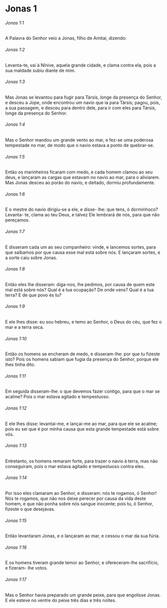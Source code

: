 # Jonas 1

###### Jonas 1:1

A Palavra do Senhor veio a Jonas, filho de Amitai, dizendo:

###### Jonas 1:2

Levanta-te, vai à Nínive, aquela grande cidade, e clama contra ela, pois a sua maldade subiu diante de mim.

###### Jonas 1:3

Mas Jonas se levantou para fugir para Társis, longe da presença do Senhor, e desceu a Jope, onde encontrou um navio que ia para Társis; pagou, pois, a sua passagem, e desceu para dentro dele, para ir com eles para Társis, longe da presença do Senhor.

###### Jonas 1:4

Mas o Senhor mandou um grande vento ao mar, e fez-se uma poderosa tempestade no mar, de modo que o navio estava a ponto de quebrar-se.

###### Jonas 1:5

Então os marinheiros ficaram com medo, e cada homem clamou ao seu deus, e lançaram as cargas que estavam no navio ao mar, para o aliviarem. Mas Jonas desceu ao porão do navio, e deitado, dormiu profundamente.

###### Jonas 1:6

E o mestre do navio dirigiu-se a ele, e disse- lhe: que tens, ó dorminhoco? Levanta- te, clama ao teu Deus, e talvez Ele lembrará de nós, para que não pereçamos.

###### Jonas 1:7

E disseram cada um ao seu companheiro: vinde, e lancemos sortes, para que saibamos por que causa esse mal está sobre nós. E lançaram sortes, e a sorte caiu sobre Jonas.

###### Jonas 1:8

Então eles lhe disseram: diga-nos, lhe pedimos, por causa de quem este mal está sobre nós? Qual é a tua ocupação? De onde vens? Qual é a tua terra? E de que povo és tu?

###### Jonas 1:9

E ele lhes disse: eu sou hebreu, e temo ao Senhor, o Deus do céu, que fez o mar e a terra seca.

###### Jonas 1:10

Então os homens se encheram de medo, e disseram-lhe: por que tu fizeste isto? Pois os homens sabiam que fugia da presença do Senhor, porque ele lhes tinha dito.

###### Jonas 1:11

Em seguida disseram-lhe: o que devemos fazer contigo, para que o mar se acalme? Pois o mar estava agitado e tempestuoso.

###### Jonas 1:12

E ele lhes disse: levantai-me, e lançai-me ao mar, para que ele se acalme; pois eu sei que é por minha causa que esta grande tempestade está sobre vós.

###### Jonas 1:13

Entretanto, os homens remaram forte, para trazer o navio à terra, mas não conseguiram, pois o mar estava agitado e tempestuoso contra eles.

###### Jonas 1:14

Por isso eles clamaram ao Senhor, e disseram: nós te rogamos, ó Senhor! Nós te rogamos, que não nos deixe perecer por causa da vida deste homem, e que não ponha sobre nós sangue inocente; pois tu, ó Senhor, fizeste o que desejavas.

###### Jonas 1:15

Então levantaram Jonas, e o lançaram ao mar, e cessou o mar da sua fúria.

###### Jonas 1:16

E os homens tiveram grande temor ao Senhor, e ofereceram-lhe sacrifício, e fizeram- lhe votos.

###### Jonas 1:17

Mas o Senhor havia preparado um grande peixe, para que engolisse Jonas. E ele esteve no ventre do peixe três dias e três noites.

